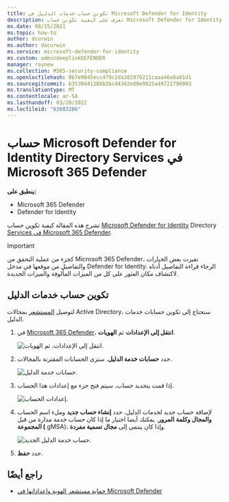 ```yaml
---
title: تكوين حساب خدمات الدليل في Microsoft Defender for Identity
description: تعرف على كيفية تكوين حساب Microsoft Defender for Identity Directory Services في Microsoft 365 Defender
ms.date: 08/15/2021
ms.topic: how-to
author: dcurwin
ms.author: dacurwin
ms.service: microsoft-defender-for-identity
ms.custom: admindeeplinkDEFENDER
manager: raynew
ms.collection: M365-security-compliance
ms.openlocfilehash: 0b7e9045ecc479c2da382979211caaa46e8a01d1
ms.sourcegitcommit: b3530441288b2bc44342e00e9025a49721796903
ms.translationtype: MT
ms.contentlocale: ar-SA
ms.lasthandoff: 03/20/2022
ms.locfileid: "63683286"
---
```

# <a name="microsoft-defender-for-identity-directory-services-account-in-microsoft-365-defender"></a>حساب Microsoft Defender for Identity Directory Services في Microsoft 365 Defender

**ينطبق على:**

- Microsoft 365 Defender
- Defender for Identity

تشرح هذه المقالة كيفية تكوين حساب [Microsoft Defender for Identity](/defender-for-identity) Directory [Services في Microsoft 365 Defender](/microsoft-365/security/defender/overview-security-center).

>[!IMPORTANT]
>كجزء من عملية التحقق من Microsoft 365 Defender، تغيرت بعض الخيارات والتفاصيل من موقعها في مدخل Defender for Identity. الرجاء قراءة التفاصيل أدناه لاكتشاف مكان العثور على كل من الميزات المألوفة والميزات الجديدة.

## <a name="configure-directory-services-account"></a>تكوين حساب خدمات الدليل

لتوصيل [المستشعر](sensor-health.md#add-a-sensor) بمجالات Active Directory، ستحتاج إلى تكوين حسابات خدمات الدليل.

1. في <a href="https://go.microsoft.com/fwlink/p/?linkid=2077139" target="_blank">Microsoft 365 Defender</a>، **انتقل إلى الإعدادات** ثم **الهويات**.

    ![انتقل إلى الإعدادات، ثم الهويات.](../../media/defender-identity/settings-identities.png)

1. حدد **حسابات خدمة الدليل**. سترى الحسابات المقترنة بالمجالات.

    ![حسابات خدمة الدليل.](../../media/defender-identity/directory-service-accounts.png)

1. إذا قمت بتحديد حساب، سيتم فتح جزء مع إعدادات هذا الحساب.

    ![إعدادات الحساب.](../../media/defender-identity/account-settings.png)

1. لإضافة حساب جديد لخدمات الدليل، حدد **إنشاء حساب جديد** وملء اسم الحساب **والمجال وكلمة** **المرور**. يمكنك أيضا اختيار ما إذا كان حساب خدمة مدارة من قبل **المجموعة (** gMSA)، وإذا كان ينتمي إلى **مجال تسمية مفردة**.

    ![حساب خدمة الدليل الجديد.](../../media/defender-identity/new-directory-service-account.png)

1. حدد **حفظ**.

## <a name="see-also"></a>راجع أيضًا

- [حماية مستشعر الهوية وإعداداتها في Microsoft Defender](sensor-health.md)
